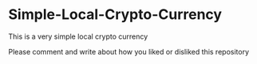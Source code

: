 # Simple-Local-Crypto-Currency
This is a very simple local crypto currency

Please comment and write about how you liked or disliked this repository
